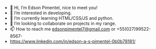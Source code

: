 - 👋 Hi, I’m Edson Pimentel, nice to meet you!
- 👀 I’m interested in developing.
- 🌱 I’m currently learning HTML/CSS/JS and python.
- 💞️ I’m looking to collaborate on projects in my range.
- 📫 How to reach me edsonpimentel7@gmail.com or +55(027)99522-8567-
- https://www.linkedin.com/in/edson-a-s-pimentel-0b0b78181/

<!---
betynh0/betynh0 is a ✨ special ✨ repository because its `README.md` (this file) appears on your GitHub profile.
You can click the Preview link to take a look at your changes.
--->
